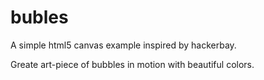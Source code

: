 # bubles
A simple html5 canvas example inspired by hackerbay. 

Greate art-piece of bubbles in motion with beautiful colors.   
